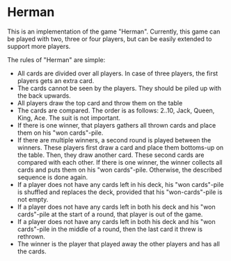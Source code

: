 # Herman

This is an implementation of the game "Herman". Currently, this game can be played with two, three or four players, but can be easily extended to support more players. 

The rules of "Herman" are simple:

- All cards are divided over all players. In case of three players, the first players gets an extra card.
- The cards cannot be seen by the players. They should be piled up with the back upwards.
- All players draw the top card and throw them on the table
- The cards are compared. The order is as follows: 2..10, Jack, Queen, King, Ace. The suit is not important.
- If there is one winner, that players gathers all thrown cards and place them on his "won cards"-pile.
- If there are multiple winners, a second round is played between the winners. These players first draw a card and place them bottoms-up on the table. Then, they draw another card. These second cards are compared with each other. If there is one winner, the winner collects all cards and puts them on his "won cards"-pile. Otherwise, the described sequence is done again.
- If a player does not have any cards left in his deck, his "won cards"-pile is shuffled and replaces the deck, provided that his "won-cards"-pile is not empty. 
- If a player does not have any cards left in both his deck and his "won cards"-pile at the start of a round, that player is out of the game.
- If a player does not have any cards left in both his deck and his "won cards"-pile in the middle of a round, then the last card it threw is rethrown.
- The winner is the player that played away the other players and has all the cards.
